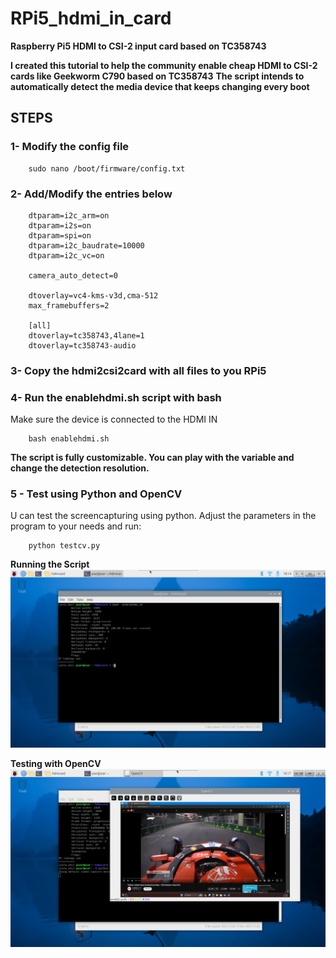 # RPi5_hdmi_in_card
**Raspberry Pi5 HDMI to CSI-2 input card based on TC358743**

**I created this tutorial to help the community enable cheap HDMI to CSI-2 cards like Geekworm C790 based on TC358743**
**The script intends to automatically detect the media device that keeps changing every boot**

## STEPS

### 1- Modify the config file 
        sudo nano /boot/firmware/config.txt

### 2- Add/Modify the entries below

        dtparam=i2c_arm=on
        dtparam=i2s=on
        dtparam=spi=on
        dtparam=i2c_baudrate=10000
        dtparam=i2c_vc=on
        
        camera_auto_detect=0
        
        dtoverlay=vc4-kms-v3d,cma-512
        max_framebuffers=2

        [all]
        dtoverlay=tc358743,4lane=1
        dtoverlay=tc358743-audio

### 3- Copy the hdmi2csi2card with all files to you RPi5

### 4- Run the enablehdmi.sh script with bash
Make sure the device is connected to the HDMI IN
    
        bash enablehdmi.sh

**The script is fully customizable. You can play with the variable and change the detection resolution.**

### 5 - Test using Python and OpenCV
U can test the screencapturing using python. Adjust the parameters in
the program to your needs and run:

        python testcv.py

**Running the Script**
![alt text](https://github.com/FearL0rd/RPi5_hdmi_in_card/blob/main/HDMICARDIMG.png?raw=true)

**Testing with OpenCV**
![alt text](https://github.com/FearL0rd/RPi5_hdmi_in_card/blob/main/HDMICARDIMGOPENCV.png?raw=true)

